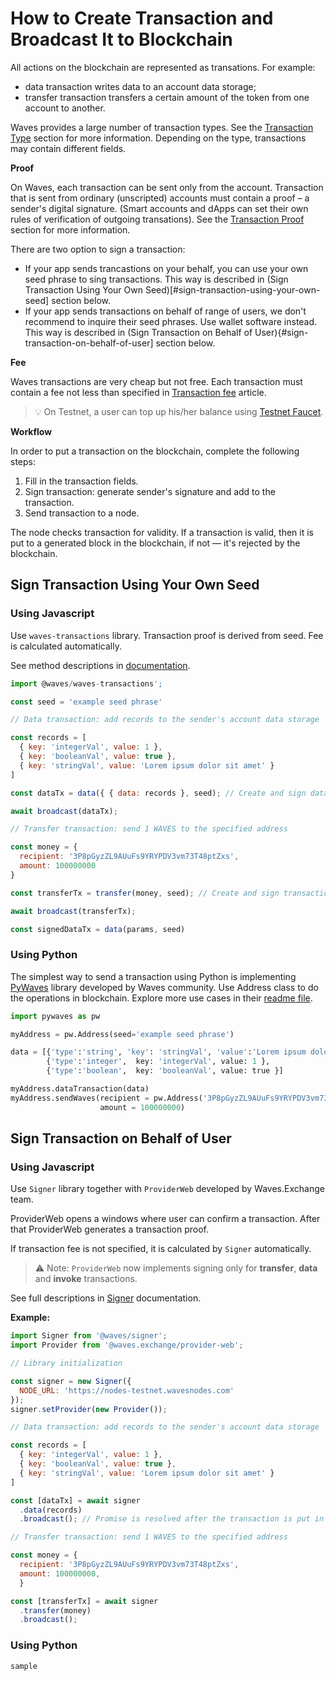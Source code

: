 # How to Create Transaction and Broadcast It to Blockchain

All actions on the blockchain are represented as transations. For example:

* data transaction writes data to an account data storage;
* transfer transaction transfers a certain amount of the token from one account to another.

Waves provides a large number of transaction types. See the [Transaction Type](/en/blockchain/transaction-type) section for more information. Depending on the type, transactions may contain different fields.

**Proof**

On Waves, each transaction can be sent only from the account. Transaction that is sent from ordinary (unscripted) accounts must contain a proof – a sender's digital signature. (Smart accounts and dApps can set their own rules of verification of outgoing transations). See the [Transaction Proof](/en/blockchain/transaction/transaction-proof) section for more information.

There are two option to sign a transaction:

* If your app sends trancastions on your behalf, you can use your own seed phrase to sing transactions. This way is described in (Sign Transaction Using Your Own Seed)[#sign-transaction-using-your-own-seed] section below.
* If your app sends transactions on behalf of range of users, we don't recommend to inquire their seed phrases. Use wallet software instead. This way is described in (Sign Transaction on Behalf of User){#sign-transaction-on-behalf-of-user] section below.

**Fee**

Waves transactions are very cheap but not free. Each transaction must contain a fee not less than specified in [Transaction fee](/en/blockchain/transaction/transaction-fee) article.

> :bulb: On Testnet, a user can top up his/her balance using [Testnet Faucet](/en/ecosystem/waves-explorer/account-balance-top-up-in-the-test-network).

**Workflow**

In order to put a transaction on the blockchain, complete the following steps:

1. Fill in the transaction fields.
2. Sign transaction: generate sender's signature and add to the transaction.
3. Send transaction to a node.

The node checks transaction for validity. If a transaction is valid, then it is put to a generated block in the blockchain, if not — it's rejected by the blockchain.

## Sign Transaction Using Your Own Seed

### Using Javascript

Use `waves-transactions` library. Transaction proof is derived from seed. Fee is calculated automatically.

See method descriptions in [documentation](https://wavesplatform.github.io/waves-transactions/index.html).

```js
import @waves/waves-transactions';

const seed = 'example seed phrase'

// Data transaction: add records to the sender's account data storage

const records = [
  { key: 'integerVal', value: 1 },
  { key: 'booleanVal', value: true },
  { key: 'stringVal', value: 'Lorem ipsum dolor sit amet' }
]

const dataTx = data({ { data: records }, seed); // Create and sign data transaction

await broadcast(dataTx);

// Transfer transaction: send 1 WAVES to the specified address

const money = {
  recipient: '3P8pGyzZL9AUuFs9YRYPDV3vm73T48ptZxs',
  amount: 100000000
}

const transferTx = transfer(money, seed); // Create and sign transaction

await broadcast(transferTx);

const signedDataTx = data(params, seed)
```

### Using Python

The simplest way to send a transaction using Python is implementing [PyWaves](https://github.com/PyWaves/PyWaves) library developed by Waves community. Use Address class to do the operations in blockchain. Explore more use cases in their [readme file](https://github.com/PyWaves/PyWaves/blob/master/README.md).

```python
import pywaves as pw

myAddress = pw.Address(seed='example seed phrase')

data = [{'type':'string', 'key': 'stringVal', 'value':'Lorem ipsum dolor sit amet'},
        {'type':'integer',  key: 'integerVal', value: 1 },
        {'type':'boolean',  key: 'booleanVal', value: true }]

myAddress.dataTransaction(data)
myAddress.sendWaves(recipient = pw.Address('3P8pGyzZL9AUuFs9YRYPDV3vm73T48ptZxs'),
                    amount = 100000000)
```

## Sign Transaction on Behalf of User

### Using Javascript

Use `Signer` library together with `ProviderWeb` developed by Waves.Exchange team.

ProviderWeb opens a windows where user can confirm a transaction. After that ProviderWeb generates a transaction proof.

If transaction fee is not specified, it is calculated by `Signer` automatically.

> :warning: Note: `ProviderWeb` now implements signing only for **transfer**, **data** and **invoke** transactions.

See full descriptions in [Signer](/en/building-apps/waves-api-and-sdk/client-libraries/signer) documentation.

**Example:**

```js
import Signer from '@waves/signer';
import Provider from '@waves.exchange/provider-web';

// Library initialization

const signer = new Signer({
  NODE_URL: 'https://nodes-testnet.wavesnodes.com'
});
signer.setProvider(new Provider());

// Data transaction: add records to the sender's account data storage

const records = [
  { key: 'integerVal', value: 1 },
  { key: 'booleanVal', value: true },
  { key: 'stringVal', value: 'Lorem ipsum dolor sit amet' }
]

const [dataTx] = await signer
  .data(records)
  .broadcast(); // Promise is resolved after the transaction is put in UTX pool

// Transfer transaction: send 1 WAVES to the specified address

const money = {
  recipient: '3P8pGyzZL9AUuFs9YRYPDV3vm73T48ptZxs',
  amount: 100000000,
  }

const [transferTx] = await signer
  .transfer(money)
  .broadcast();
```

### Using Python

```
sample
```

